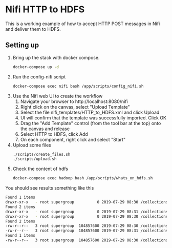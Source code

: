 # Nifi HTTP to HDFS
This is a working example of how to accept HTTP POST messages in Nifi and deliver them to HDFS.


## Setting up
1. Bring up the stack with docker compose.
    ```bash
    docker-compose up -d
    ```
1. Run the config-nifi script 
    ```bash
    docker-compose exec nifi bash /app/scripts/config_nifi.sh
    ```
1. Use the Nifi web UI to create the workflow
    1. Navigate your browser to http://localhost:8080/nifi
    1. Right click on the canvas, select "Upload Template"
    1. Select the file nifi_templates/HTTP_to_HDFS.xml and click Upload
    1. UI will confirm that the template was successfully imported. Click OK
    1. Drag the "Add Template" control (from the tool bar at the top) onto the canvas and release
    1. Select HTTP to HDFS, click Add
    1. On each component, right click and select "Start"
1. Upload some files
    ```bash
    ./scripts/create_files.sh
    ./scripts/upload.sh
    ```
1. Check the content of hdfs
    ```bash
    docker-compose exec hadoop bash /app/scripts/whats_on_hdfs.sh
    ```

You should see results something like this
```bash
Found 1 items
drwxr-xr-x   - root supergroup          0 2019-07-29 08:30 /collections
Found 2 items
drwxr-xr-x   - root supergroup          0 2019-07-29 08:31 /collections/collection1
drwxr-xr-x   - root supergroup          0 2019-07-29 08:30 /collections/collection2
Found 2 items
-rw-r--r--   3 root supergroup  104857600 2019-07-29 08:30 /collections/collection1/72833668030983
-rw-r--r--   3 root supergroup  104857600 2019-07-29 08:31 /collections/collection1/72833668149083
Found 1 items
-rw-r--r--   3 root supergroup  104857600 2019-07-29 08:30 /collections/collection2/72833668091783
```
    
